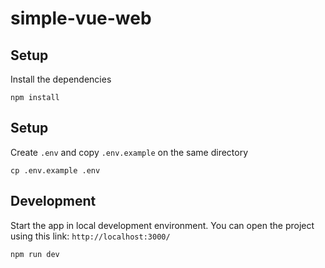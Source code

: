 # simple-vue-web

## Setup

Install the dependencies

```
npm install
```

## Setup
Create `.env` and copy `.env.example` on the same directory
```
cp .env.example .env
```

## Development
Start the app in local development environment. You can open the project using this link: `http://localhost:3000/`
```
npm run dev
```